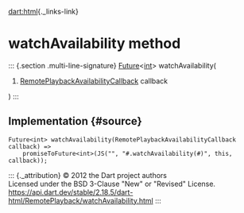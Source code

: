 [dart:html](../../dart-html/dart-html-library){._links-link}

watchAvailability method
========================

::: {.section .multi-line-signature}
[Future](../../dart-async/future-class)\<[int](../../dart-core/int-class)\>
watchAvailability(

1.  [RemotePlaybackAvailabilityCallback](../remoteplaybackavailabilitycallback)
    callback

)
:::

Implementation {#source}
--------------

``` {.language-dart data-language="dart"}
Future<int> watchAvailability(RemotePlaybackAvailabilityCallback callback) =>
    promiseToFuture<int>(JS("", "#.watchAvailability(#)", this, callback));
```

::: {._attribution}
© 2012 the Dart project authors\
Licensed under the BSD 3-Clause \"New\" or \"Revised\" License.\
<https://api.dart.dev/stable/2.18.5/dart-html/RemotePlayback/watchAvailability.html>
:::

